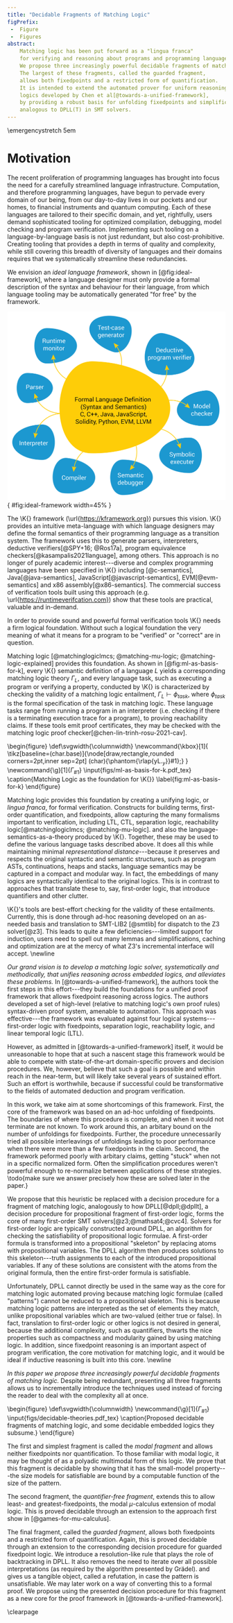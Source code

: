 ```yaml
---
title: "Decidable Fragments of Matching Logic"
figPrefix:
 -  Figure
 -  Figures
abstract:
    Matching logic has been put forward as a "lingua franca"
    for verifying and reasoning about programs and programming languages.
    We propose three increasingly powerful decidable fragments of matching logic.
    The largest of these fragments, called the guarded fragment,
    allows both fixedpoints and a restricted form of quantification.
    It is intended to extend the automated prover for uniform reasoning across
    logics developed by Chen et al[@towards-a-unified-framework],
    by providing a robust basis for unfolding fixedpoints and simplification
    analogous to DPLL(T) in SMT solvers.
---
```


\emergencystretch 5em

# Motivation

The recent proliferation of programming languages has brought into focus the
need for a carefully streamlined language infrastructure.
Computation, and therefore programming languages, have begun to pervade every
domain of our being, from our day-to-day lives in our pockets and our homes,
to financial instruments and quantum computing.
Each of these languages are tailored to their specific domain, and yet, rightfully,
users demand sophisticated tooling for optimized compilation, debugging, model
checking and program verification.
Implementing such tooling on a language-by-language basis is not just redundant,
but also cost-prohibitive.
Creating tooling that provides a depth in terms of quality and complexity,
while still covering this breadth of diversity of languages and their domains
requires that we systematically streamline these redundancies.

We envision an *ideal language framework*, shown in [@fig:ideal-framework],
where a language designer must only provide a formal description of the syntax and behaviour for their language,
from which language tooling may be automatically generated "for free" by the framework.

![An ideal language framework: all language tools are generated from a formal language semantics.](figs/ideal.png){ #fig:ideal-framework width=45% }

The \K{} framework (\url{https://kframework.org}) pursues this vision.
\K{} provides an intuitive meta-language with which language designers
may define the formal semantics of their programming language
as a transition system.
The framework uses this to generate
parsers, interpreters, deductive verifiers[@SPY+16; @Ros17a],
program equivalence checkers[@kasampalis2021language], among others.
This approach is no longer of purely academic interest---diverse and complex programming languages have been specified in \K{}
including [@c-semantics], Java[@java-semantics], JavaScript[@javascript-semantics],
EVM[@evm-semantics] and x86 assembly[@x86-semantics].
The commercial success of verification tools built using this approach (e.g. \url{https://runtimeverifcation.com}) show that these tools are practical, valuable
and in-demand.

In order to provide sound and powerful formal verification tools \K{} needs a firm logical foundation.
Without such a logical foundation the very meaning of what it means for a program to be "verified" or "correct" are in question.

Matching logic [@matchinglogiclmcs; @matching-mu-logic; @matching-logic-explained] provides this foundation.
As shown in [@fig:ml-as-basis-for-k], every \K{} semantic definition of a language $L$ yields a corresponding matching logic theory $\Gamma_L$,
and every language task, such as executing a program or verifying a property, conducted by \K{}
is characterized by checking the validity of a matching logic entailment,
$\Gamma_L \vdash \phi_\mathit{task}$, where $\phi_\mathit{task}$ is the formal specification of the task in matching logic.
These language tasks range from running a program in an interpreter
(i.e. checking if there is a terminating execution trace for a program),
to proving reachability claims.
If these tools emit proof certificates, they may be checked with the matching logic proof checker[@chen-lin-trinh-rosu-2021-cav].

\begin{figure}
\def\svgwidth{\columnwidth}
\newcommand{\kbox}[1]{
    \tikz[baseline=(char.base)]{\node[draw,rectangle,rounded corners=2pt,inner sep=2pt] (char){\phantom{\rlap{yL$._y$}}#1};}
}
\newcommand{\g}[1]{$\Gamma_\text{#1}$}
\input{figs/ml-as-basis-for-k.pdf_tex}
\caption{Matching Logic as the foundation for \K{}}
\label{fig:ml-as-basis-for-k}
\end{figure}

Matching logic provides this foundation by creating a unifying logic, or *lingua franca*, for formal verification.
Constructs for building terms, first-order quantification, and fixedpoints,
allow capturing the many formalisms important to verification, including LTL, CTL, separation logic,
reachability logic[@matchinglogiclmcs; @matching-mu-logic].
and also the language-semantics-as-a-theory produced by \K{}.
Together, these may be used to define the various language tasks described above.
It does all this while maintaining minimal *representational distance*---because it preserves and respects the original syntactic and semantic structures,
such as program ASTs, continuations, heaps and stacks, language semantics may be captured in a compact and modular way.
In fact, the embeddings of many logics are syntactically identical to the original logics.
This is in contrast to approaches that translate these to, say, first-order logic,
that introduce quantifiers and other clutter.

\K{}'s tools are best-effort checking for the validity of these entailments.
Currently, this is done through ad-hoc reasoning developed on an as-needed basis
and translation to SMT-LIB2 [@smtlib] for dispatch to the Z3 solver[@z3].
This leads to quite a few deficiencies---limited support for induction,
users need to spell out many lemmas and simplifications,
caching and optimization are at the mercy of what Z3's incremental interface will accept.
\newline

*Our grand vision is to develop a matching logic solver, systematically and methodically,
that unifies reasoning across embedded logics, and alleviates these problems.*
In [@towards-a-unified-framework], the authors took the first steps in this
effort---they build the foundations for a unified proof framework that allows
fixedpoint reasoning across logics.
The authors developed a set of
high-level (relative to matching logic's own proof rules)
syntax-driven proof system, amenable to automation.
This approach was effective---the framework was evaluated against four logical
systems---first-order logic with fixedpoints, separation logic, reachability
logic, and linear temporal logic (LTL).

However, as admitted in [@towards-a-unified-framework] itself, it would be unreasonable
to hope that at such a nascent stage this framework would be able to compete with
state-of-the-art domain-specific provers and decision procedures.
We, however, believe that such a goal is possible and within reach in the near-term, but will
likely take several years of sustained effort.
Such an effort is worthwhile, because if successful could be transformative to the fields
of automated deduction and program verification.

In this work, we take aim at some shortcomings of this framework.
First, the core of the framework was based on an ad-hoc unfolding of fixedpoints.
The boundaries of where this procedure is complete, and when it would not terminate are not known.
To work around this, an arbitary bound on the number of unfoldings for fixedpoints.
Further, the procedure unnecessarily tried all possible interleavings of unfoldings
leading to poor performance when there were more than a few fixedpoints in the claim. 
Second, the framework peformed poorly with arbitary claims, getting "stuck" when not in a specific normalized form.
Often the simplification procedures weren't powerful enough to re-normalize between applications of these strategies.
\todo{make sure we answer precisely how these are solved later in the paper.}

We propose that this heuristic be replaced with a decision procedure for a fragment of matching logic,
analogously to how  DPLL[@dpll;@dpllt], a decision procedure for propositional fragment of first-order logic,
forms the core of many first-order SMT solvers[@z3;@mathsat4;@cvc4].
Solvers for first-order logic are typically constructed around DPLL,
an algorithm for checking the satisfiability of propositional logic formulae.
A first-order formula is transformed into a propositional "skeleton" by replacing atoms with propositional variables.
The DPLL algorithm then produces solutions to this skeleton---truth assignments to each of the introduced propositional variables.
If any of these solutions are consistent with the atoms from the original formula,
then the entire first-order formula is satisfiable.

Unfortunately, DPLL cannot directly be used in the same way as the core for matching logic automated proving
because matching logic formulae (called "patterns") cannot be reduced to a propositional skeleton.
This is because matching logic patterns are interpreted as the set of elements
they match, unlike propositional variables which are two-valued (either true or false).
In fact, translation to first-order logic or other logics is not desired in general,
because the additional complexity, such as quantifiers,
thwarts the nice properties such as compactness and modularity gained by using matching logic.
In addition, since fixedpoint reasoning is an important aspect of program verification,
the core motivation for matching logic,
and it would be ideal if inductive reasoning is built into this core.
\newline

*In this paper we propose three increasingly powerful decidable fragments of matching logic.*
Despite being redundant, presenting all three fragments allows us to incrementally introduce the techniques used
instead of forcing the reader to deal with the complexity all at once.

\begin{figure}
\def\svgwidth{\columnwidth}
\newcommand{\g}[1]{$\Gamma_\text{#1}$}
\input{figs/decidable-theories.pdf_tex}
\caption{Proposed decidable fragments of matching logic, and some decidable embedded logics they subsume.}
\end{figure}

The first and simplest fragment is called the *modal fragment* and allows neither fixedpoints nor quantification.
To those familiar with modal logic, it may be thought of as a polyadic multimodal form of this logic.
We prove that this fragment is decidable by showing that it has the small-model
property---the size models for satisfiable are bound by a computable function of the size of the pattern.

The second fragment, the *quantifier-free fragment*, extends this to allow
least- and greatest-fixedpoints, the modal $\mu$-calculus extension of modal logic.
This is proved decidable through an extension to the approach
first show in [@games-for-mu-calculus].

The final fragment, called the *guarded fragment*,
allows both fixedpoints and a restricted form of quantification.
Again, this is proved decidable through an extension to the corresponding
decision procedure for guarded fixedpoint logic.
We introduce a resolution-like rule that plays the role of backtracking in DPLL.
It also removes the need to iterate over all possible interpretations
(as required by the algorithm presented by Grädel).
and gives us a tangible object, called a refutation, in case the pattern is unsatisfiable.
We may later work on a way of converting this to a formal proof.
We propose using the presented decision procedure for this fragment as a new
core for the proof framework in [@towards-a-unified-framework].

\clearpage
